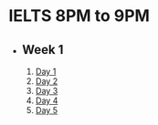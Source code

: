 # IELTS 8PM to 9PM

- ## Week 1

  1.  [Day 1]()
  2.  [Day 2]()
  3.  [Day 3]()
  4.  [Day 4]()
  5.  [Day 5]()

<!-- - ## Week

   1. [Day 1]()
   2. [Day 2]()
   3. [Day 3]()
   4. [Day 4]()
   5. [Day 5]() -->
